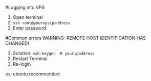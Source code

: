 #Logging into VPS
1. Open terminal 
2. `ssh root@yourvpsipaddress`
3. Enter password


#Common errors 
WARNING: REMOTE HOST IDENTIFICATION HAS CHANGED! 
1. Solution:
`ssh-keygen -R youripaddress`
2. Restart Terminal
3. Re-login

os: ubuntu recommended